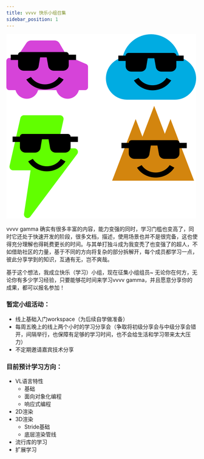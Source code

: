 ```yaml
---
title: vvvv 快乐小组召集
sidebar_position: 1
---
```


![logo](./img/poster.svg)

vvvv gamma 确实有很多丰富的内容，能力变强的同时，学习门槛也变高了，同时它还处于快速开发的阶段，很多文档，描述，使用场景也并不是很完备，这也使得充分理解也得耗费更长的时间。与其单打独斗成为我变秃了也变强了的超人，不如借助社区的力量，基于不同的方向将复杂的部分拆解开，每个成员都学习一点，彼此分享学到的知识，互通有无，岂不爽哉。

基于这个想法，我成立快乐（学习）小组，现在征集小组组员~ 无论你在何方，无论你有多少学习经验，只要能够花时间来学习vvvv gamma，并且愿意分享你的成果，都可以报名参加！

### 暂定小组活动：

- 线上基础入门workspace（为后续自学做准备）
- 每周五晚上的线上两个小时的学习分享会（争取将初级分享会与中级分享会错开，间隔举行，也保障有足够的学习时间，也不会给生活和学习带来太大压力）
- 不定期邀请嘉宾技术分享

### 目前预计学习方向：

- VL语言特性
    - 基础
    - 面向对象化编程
    - 响应式编程
- 2D渲染
- 3D渲染
    - Stride基础
    - 底层渲染管线
- 流行库的学习
- 扩展学习
